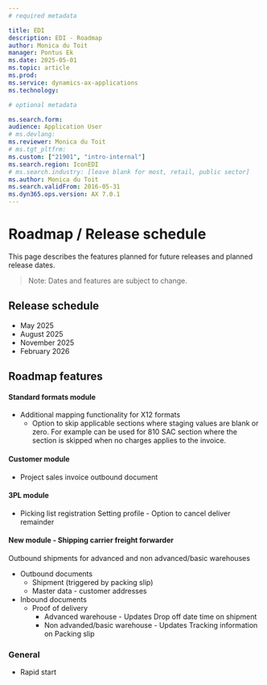 ```yaml
---
# required metadata

title: EDI
description: EDI - Roadmap
author: Monica du Toit
manager: Pontus Ek
ms.date: 2025-05-01
ms.topic: article
ms.prod: 
ms.service: dynamics-ax-applications
ms.technology: 

# optional metadata

ms.search.form:  
audience: Application User
# ms.devlang: 
ms.reviewer: Monica du Toit
# ms.tgt_pltfrm: 
ms.custom: ["21901", "intro-internal"]
ms.search.region: IconEDI
# ms.search.industry: [leave blank for most, retail, public sector]
ms.author: Monica du Toit
ms.search.validFrom: 2016-05-31
ms.dyn365.ops.version: AX 7.0.1
---
```


# 	Roadmap / Release schedule

This page describes the features planned for future releases and planned release dates.

> Note: Dates and features are subject to change.


## Release schedule

- May 2025
- August 2025
- November 2025
- February 2026

## Roadmap features

#### Standard formats module
- Additional mapping functionality for X12 formats
    - Option to skip applicable sections where staging values are blank or zero. For example can be used for 810 SAC section where the section is skipped when no charges applies to the invoice.

#### Customer module
- Project sales invoice outbound document

#### 3PL module
- Picking list registration Setting profile - Option to cancel deliver remainder

#### New module - Shipping carrier freight forwarder
Outbound shipments for advanced and non advanced/basic warehouses

- Outbound documents
    - Shipment (triggered by packing slip)
    - Master data - customer addresses
 - Inbound documents
     -  Proof of delivery
         - Advanced warehouse - Updates Drop off date time on shipment
         - Non advanded/basic warehouse - Updates Tracking information on Packing slip 

### General
- Rapid start



